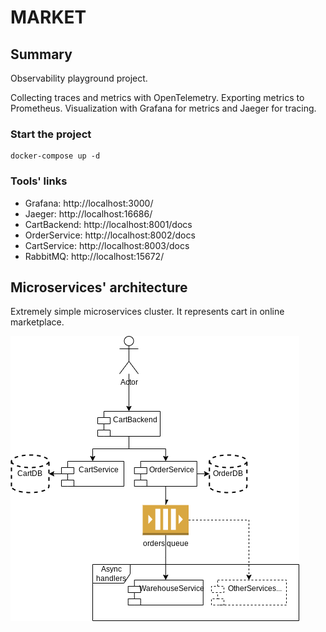 # MARKET

## Summary

Observability playground project.

Collecting traces and metrics with OpenTelemetry. Exporting metrics to
Prometheus. Visualization with Grafana for metrics and Jaeger for tracing.

### Start the project

```commandline
docker-compose up -d
```

### Tools' links
* Grafana: http://localhost:3000/
* Jaeger: http://localhost:16686/
* CartBackend: http://localhost:8001/docs
* OrderService: http://localhost:8002/docs
* CartService: http://localhost:8003/docs
* RabbitMQ: http://localhost:15672/

## Microservices' architecture

Extremely simple microservices cluster. It represents cart in online marketplace.

![Diagram](diagrams/arch.drawio.png)
